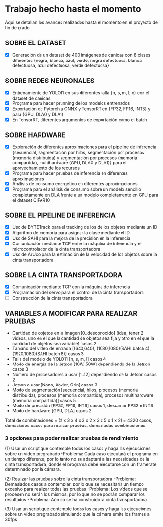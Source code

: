 # Trabajo hecho hasta el momento

Aqui se detallan los avances realizados hasta el momento en el proyecto de fin de grado

## SOBRE EL DATASET

- [x] Generación de un dataset de 400 imágenes de canicas con 8 clases diferentes {negra, blanca, azul, verde, negra defectuosa, blanca defectuosa, azul defectuosa, verde defectuosa}

## SOBRE REDES NEURONALES

- [x] Entrenamiento de YOLO11 en sus diferentes talla {n, s, m, l, x} con el dataset de canicas
- [x] Programa para hacer prunning de los modelos entrenados
- [x] Exportación de Pytorch a ONNX y TensorRT en {FP32, FP16, INT8} y para {GPU, DLA0 y DLA1}
- [x] En TensorRT, diferentes argumentos de exportación como el batch

## SOBRE HARDWARE

- [x] Exploración de diferentes aproximaciones para el pipeline de inferencia {secuencial, segmentación por hilos, segmentación por procesos (memoria distribuida) y segmentación por procesos (memoria compartida), multihardware (GPU, DLA0 y DLA1)} para el aprovechamiento de los recursos
- [x] Programa para hacer pruebas de inferencia en diferentes aproximaciones
- [x] Análisis de consumo energético en diferentes aproximaciones
- [x] Programa para el análisis de consumo sobre un modelo sencillo completamente en DLA frente a un modelo completamente en GPU para el dataset CIFAR10

## SOBRE EL PIPELINE DE INFERENCIA

- [x] Uso de BYTETrack para el tracking de los de los objetos mediante un ID
- [x] Algoritmo de memoria para asignar la clase mediante el ID
- [x] Uso de SAHI para la mejora de la precisión en la inferencia
- [x] Comunicación mediante TCP entre la máquina de inferencia y el microcontrolador de la cinta transportadora
- [x] Uso de ArUco para la estimación de la velocidad de los objetos sobre la cinta transportadora

## SOBRE LA CINTA TRANSPORTADORA

- [x] Comunicación mediante TCP con la máquina de inferencia
- [x] Programación del servo para el control de la cinta transportadora
- [ ] Construcción de la cinta transportadora

## VARIABLES A MODIFICAR PARA REALIZAR PRUEBAS

- Cantidad de objetos en la imagen [0..desconocido] (idea, tener 2 vídeos, uno en el que la cantidad de objetos sea fija y otro en el que la cantidad de objetos sea variable) casos 2
- Tamaño del video de entrada [(640,640), (1080,1080)(SAHI batch 4), (1920,1080)(SAHI batch 8)] casos 3
- Talla del modelo de YOLO11 [n, s, m, l] casos 4
- Modo de energía de la Jetson [10W..50W] dependiendo de la Jetson casos 3
- Número de procesadores a usar [1..12] dependiendo de la Jetson casos 2
- Jetson a usar [Nano, Xavier, Orin] casos 3
- Modo de segmentación [secuencial, hilos, procesos (memoria distribuida), procesos (memoria compartida), procesos multihardware (memoria compartida)] casos 5
- Modo de precisión [FP32, FP16, INT8] casos 1, descartar FP32 e INT8
- Modo de hardware [GPU, DLA] casos 2

Total de combinaciones = (2 x 3 x 4 x 3 x 2 x 3 x 5 x 1 x 2) = 4320 casos, demasiados casos para realizar pruebas, demasiadas combinaciones

### 3 opciones para poder realizar pruebas de rendimiento

(1) Usar un script que contemple todos los casos y haga las ejecuciones sobre un vídeo pregrabado
    -Problema: Cada caso ejecutará el programa en un tiempo diferente, por lo tanto no se adaptará a las necesidades de la cinta transportadora, donde el programa debe ejecutarse con un framerate determinado por la cámara.

(2) Realizar las pruebas sobre la cinta transportadora
    -Problema: Demasiados casos a contemplar, por lo que se necesitaría un tiempo excesivo para realizar todas las pruebas
    -Problema: Los vídeos que se procesen no serán los mismos, por lo que no se podrán comparar los resultados
    -Problema: Aún no se ha construido la cinta transportadora

(3) Usar un script que contemple todos los casos y haga las ejecuciones sobre un vídeo pregrabado simulando que la cámara emite los frames a 30fps
